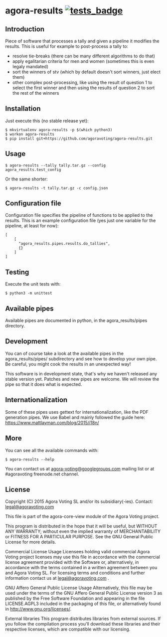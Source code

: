 # agora-results [![tests_badge]][tests_link]

[tests_badge]: https://github.com/agoravoting/agora-results/workflows/Test%20python/badge.svg
[tests_link]: https://github.com/agoravoting/agora-results/actions?query=workflow%3A%22Test+python%22

## Introduction
 
Piece of software that processes a tally and given a pipeline it modifies the results. This is useful for example to post-process a tally to:
 - resolve tie-breaks (there can be many different algorithms to do that)
 - apply egalitarian criteria for men and women (sometimes this is even legaly mandated)
 - sort the winners of stv (which by default doesn't sort winners, just elect them)
 - other complex post-processing, like using the result of question 1 to select the first winner and then using the results of question 2 to sort the rest of the winners

## Installation

Just execute this (no stable release yet):

    $ mkvirtualenv agora-results -p $(which python3)
    $ workon agora-results
    $ pip install git+https://github.com/agoravoting/agora-results.git

## Usage

    $ agora-results --tally tally.tar.gz --config agora_results.test_config

Or the same shorter:

    $ agora-results -t tally.tar.gz -c config.json

## Configuration file

Configuration file specifies the pipeline of functions to be applied to the results. This is an example configuration file (yes just one variable for the pipeline, at least for now):

    [
        [
          "agora_results.pipes.results.do_tallies",
          {}
        ]
    ]

## Testing

Execute the unit tests with:

    $ python3 -m unittest

## Available pipes

Available pipes are documented in python, in the agora_results/pipes directory.

## Development

You can of course take a look at the available pipes in the agora_results/pipes/ subdirectory and see how to develop your own pipe. Be careful, you might cook the results in an unexpected way!

This software is in development state, that's why we haven't released any stable version yet. Patches and new pipes are welcome. We will review the pipe so that it does what is expected.

## Internationalization

Some of these pipes uses gettext for internationalization, like the PDF generation pipes. We use Babel and
mainly followed the guide here: https://www.mattlayman.com/blog/2015/i18n/

## More

You can see all the available commands with:

    $ agora-results --help

You can contact us at agora-voting@googlegroups.com mailing list or at #agoravoting freenode.net channel.

## License

Copyright (C) 2015 Agora Voting SL and/or its subsidiary(-ies).
Contact: legal@agoravoting.com

This file is part of the agora-core-view module of the Agora Voting project.

This program is distributed in the hope that it will be useful, but WITHOUT ANY
WARRANTY; without even the implied warranty of MERCHANTABILITY or FITNESS FOR A
PARTICULAR PURPOSE.  See the GNU General Public License for more details.

Commercial License Usage
Licensees holding valid commercial Agora Voting project licenses may use this
file in accordance with the commercial license agreement provided with the
Software or, alternatively, in accordance with the terms contained in
a written agreement between you and Agora Voting SL. For licensing terms and
conditions and further information contact us at legal@agoravoting.com .

GNU Affero General Public License Usage
Alternatively, this file may be used under the terms of the GNU Affero General
Public License version 3 as published by the Free Software Foundation and
appearing in the file LICENSE.AGPL3 included in the packaging of this file, or
alternatively found in <http://www.gnu.org/licenses/>.

External libraries
This program distributes libraries from external sources. If you follow the
compilation process you'll download these libraries and their respective
licenses, which are compatible with our licensing.
